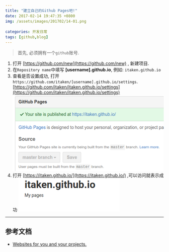 ```yaml
---
title: "建立自己的Github Pages吧!"
date: 2017-02-14 19:47:35 +0800
img: /assets/images/201702/14-01.png

categories: 开发日常
tags: [github,blog]
---
```


>首先, 必须拥有一个`github`账号.

1. 打开 [https://github.com/new](https://github.com/new) , 新建项目.
2. 在`Repository name`中填写 **[username].github.io**, 例如: `itaken.github.io`
3. 查看是否设置成功,
  打开 `https://github.com/itaken/[username].github.io/settings`.
  [https://github.com/itaken/itaken.github.io/settings](https://github.com/itaken/itaken.github.io/settings)
  ![查看配置](/assets/images/201702/14-01.png)
4. 打开 [https://itaken.github.io/](https://itaken.github.io/) ,可以访问就表示成功
  ![创建成功](/assets/images/201702/14-02.png)

  ---
  ## 参考文档
  - [Websites for you and your projects.](https://pages.github.com/)
